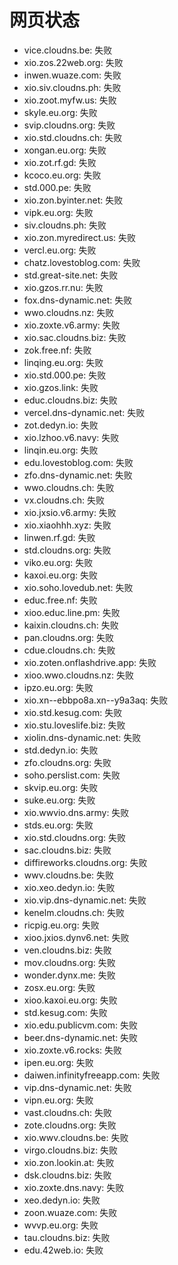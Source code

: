 # 网页状态
- vice.cloudns.be: 失败
- xio.zos.22web.org: 失败
- inwen.wuaze.com: 失败
- xio.siv.cloudns.ph: 失败
- xio.zoot.myfw.us: 失败
- skyle.eu.org: 失败
- svip.cloudns.org: 失败
- xio.std.cloudns.ch: 失败
- xongan.eu.org: 失败
- xio.zot.rf.gd: 失败
- kcoco.eu.org: 失败
- std.000.pe: 失败
- xio.zon.byinter.net: 失败
- vipk.eu.org: 失败
- siv.cloudns.ph: 失败
- xio.zon.myredirect.us: 失败
- vercl.eu.org: 失败
- chatz.lovestoblog.com: 失败
- std.great-site.net: 失败
- xio.gzos.rr.nu: 失败
- fox.dns-dynamic.net: 失败
- wwo.cloudns.nz: 失败
- xio.zoxte.v6.army: 失败
- xio.sac.cloudns.biz: 失败
- zok.free.nf: 失败
- linqing.eu.org: 失败
- xio.std.000.pe: 失败
- xio.gzos.link: 失败
- educ.cloudns.biz: 失败
- vercel.dns-dynamic.net: 失败
- zot.dedyn.io: 失败
- xio.lzhoo.v6.navy: 失败
- linqin.eu.org: 失败
- edu.lovestoblog.com: 失败
- zfo.dns-dynamic.net: 失败
- wwo.cloudns.ch: 失败
- vx.cloudns.ch: 失败
- xio.jxsio.v6.army: 失败
- xio.xiaohhh.xyz: 失败
- linwen.rf.gd: 失败
- std.cloudns.org: 失败
- viko.eu.org: 失败
- kaxoi.eu.org: 失败
- xio.soho.lovedub.net: 失败
- educ.free.nf: 失败
- xioo.educ.line.pm: 失败
- kaixin.cloudns.ch: 失败
- pan.cloudns.org: 失败
- cdue.cloudns.ch: 失败
- xio.zoten.onflashdrive.app: 失败
- xioo.wwo.cloudns.nz: 失败
- ipzo.eu.org: 失败
- xio.xn--ebbpo8a.xn--y9a3aq: 失败
- xio.std.kesug.com: 失败
- xio.stu.loveslife.biz: 失败
- xiolin.dns-dynamic.net: 失败
- std.dedyn.io: 失败
- zfo.cloudns.org: 失败
- soho.perslist.com: 失败
- skvip.eu.org: 失败
- suke.eu.org: 失败
- xio.wwvio.dns.army: 失败
- stds.eu.org: 失败
- xio.std.cloudns.org: 失败
- sac.cloudns.biz: 失败
- diffireworks.cloudns.org: 失败
- wwv.cloudns.be: 失败
- xio.xeo.dedyn.io: 失败
- xio.vip.dns-dynamic.net: 失败
- kenelm.cloudns.ch: 失败
- ricpig.eu.org: 失败
- xioo.jxios.dynv6.net: 失败
- ven.cloudns.biz: 失败
- mov.cloudns.org: 失败
- wonder.dynx.me: 失败
- zosx.eu.org: 失败
- xioo.kaxoi.eu.org: 失败
- std.kesug.com: 失败
- xio.edu.publicvm.com: 失败
- beer.dns-dynamic.net: 失败
- xio.zoxte.v6.rocks: 失败
- ipen.eu.org: 失败
- daiwen.infinityfreeapp.com: 失败
- vip.dns-dynamic.net: 失败
- vipn.eu.org: 失败
- vast.cloudns.ch: 失败
- zote.cloudns.org: 失败
- xio.wwv.cloudns.be: 失败
- virgo.cloudns.biz: 失败
- xio.zon.lookin.at: 失败
- dsk.cloudns.biz: 失败
- xio.zoxte.dns.navy: 失败
- xeo.dedyn.io: 失败
- zoon.wuaze.com: 失败
- wvvp.eu.org: 失败
- tau.cloudns.biz: 失败
- edu.42web.io: 失败
